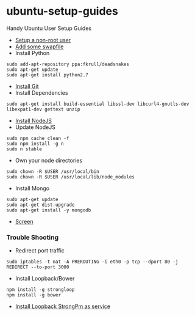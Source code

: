 # ubuntu-setup-guides
Handy Ubuntu User Setup Guides

- [Setup a non-root user](https://www.digitalocean.com/community/tutorials/initial-server-setup-with-ubuntu-14-04)
- [Add some swapfile](https://www.digitalocean.com/community/tutorials/how-to-add-swap-on-ubuntu-14-04)
- Install Python
```
sudo add-apt-repository ppa:fkrull/deadsnakes
sudo apt-get update
sudo apt-get install python2.7
```
- [Install Git](https://www.digitalocean.com/community/tutorials/how-to-install-git-on-ubuntu-14-04)
- Install Dependencies
```
sudo apt-get install build-essential libssl-dev libcurl4-gnutls-dev libexpat1-dev gettext unzip
```
- [Install NodeJS](https://www.digitalocean.com/community/tutorials/how-to-install-node-js-on-an-ubuntu-14-04-server)
- Update NodeJS
```
sudo npm cache clean -f
sudo npm install -g n
sudo n stable
```
- Own your node directories
```
sudo chown -R $USER /usr/local/bin
sudo chown -R $USER /usr/local/lib/node_modules
```
- Install Mongo
```
sudo apt-get update
sudo apt-get dist-upgrade
sudo apt-get install -y mongodb
```
- [Screen](https://help.ubuntu.com/community/Screen)

### Trouble Shooting
- Redirect port traffic
```
sudo iptables -t nat -A PREROUTING -i eth0 -p tcp --dport 80 -j REDIRECT --to-port 3000
```
- Install Loopback/Bower
```
npm install -g strongloop
npm install -g bower
```
- [Install Loopback StrongPm as service](http://strong-pm.io/prod/)
